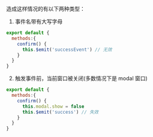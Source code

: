 造成这样情况的有以下两种类型：
1. 事件名带有大写字母
``` js
export default {
  methods:{
    confirm() {
      this.$emit('successEvent') // 无效
    }
  }
}
```

2. 触发事件前，当前窗口被关闭(多数情况下是 modal 窗口)
``` js
export default {
  methods:{
    confirm() {
      this.modal.show = false 
      this.$emit('success') // 失效
    }
  }
}
```